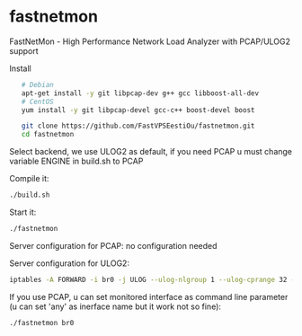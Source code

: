 fastnetmon
==========

FastNetMon - High Performance Network Load Analyzer with PCAP/ULOG2 support

Install

```bash
   # Debian
   apt-get install -y git libpcap-dev g++ gcc libboost-all-dev
   # CentOS
   yum install -y git libpcap-devel gcc-c++ boost-devel boost

   git clone https://github.com/FastVPSEestiOu/fastnetmon.git
   cd fastnetmon
```

Select backend, we use ULOG2 as default, if you need PCAP u must change variable ENGINE in build.sh to PCAP

Compile it:
```bash
./build.sh
```

Start it:
```bash
./fastnetmon
```
Server configuration for PCAP:
 no configuration needed

Server configuration for ULOG2:
```bash
iptables -A FORWARD -i br0 -j ULOG --ulog-nlgroup 1 --ulog-cprange 32 --ulog-qthreshold 45
```

If you use PCAP, u can set monitored interface as command line parameter (u can set 'any' as inerface name but it work not so fine):
```bash
./fastnetmon br0
``` 

